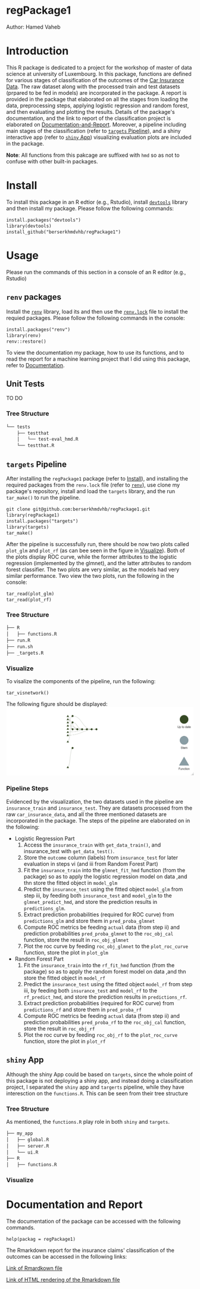 # regPackage1
Author: Hamed Vaheb

# Introduction

This R package is dedicated to a project for the workshop of master of data science at university of Luxembourg.
In this package, functions are defined for various stages of classification of the outcomes of the [Car Insurance Data](https://www.kaggle.com/datasets/sagnik1511/car-insurance-data).
The raw dataset along with the processed train and test datasets (prpared to be fed in models) are incorporated in the package.
A report is provided in the package that elaborated on all the stages from loading the data, preprocessing steps, applying logistic regression and random forest, and then evaluating and plotting the results.
Details of the package's documentation, and the link to report of the classification project is elaborated on [Documentation-and-Report](#Documentation-and-Report).
Moreover, a pipeline including main stages of the classification (refer to [`targets` Pipeline](#targets-Pipeline)), and a shiny interactive app (refer to [`shiny` App](#shiny-App)) visualizing evaluation plots are included in the package.

**Note**: All functions from this pakcage are suffixed with `hmd` so as not to confuse with other built-in packages.

# Install

To install this package in an R edtior (e.g., Rstudio), install [`devtools`](https://www.r-project.org/nosvn/pandoc/devtools.html) library and then install my package. Please follow the following commands:

```
install.packages("devtools")
library(devtools)
install_github("berserkhmdvhb/regPackage1")
```



# Usage

Please run the commands of this section in a console of an R editor (e.g., Rstudio)

## `renv` packages

Install the [`renv`](https://rstudio.github.io/renv/articles/renv.html) library, load its and then use the [`renv.lock`](https://github.com/berserkhmdvhb/regPackage1/blob/main/renv.lock) file to install the requied packages. Please follow the following commands in the console:

```
install.packages("renv")
library(renv)
renv::restore()
```

To view the documentation my package, how to use its functions, and to read the report for a machine learning project that I did using this package, refer to [Documentation](#Documentation).

## Unit Tests
TO DO

### Tree Structure
```bash
└── tests
    ├── testthat
    │   └── test-eval_hmd.R
    └── testthat.R
```

## `targets` Pipeline

After installing the `regPackage1` package (refer to [Install](#Install)), and installing the required packages from the `renv.lock` file (refer to [`renv`](#renv-packages)), use  clone my package's repository, install and load the `targets` library, and the run `tar_make()` to run the pipeline.

```
git clone git@github.com:berserkhmdvhb/regPackage1.git
library(regPackage1)
install.packages("targets")
library(targets)
tar_make()
```
After the pipeline is successfully run, there should be now two plots called `plot_glm` and `plot_rf` (as can bee seen in the figure in [Visualize](#Visualize)). Both of the plots display ROC curve, while the former attributes to the logistic regression (implemented by the glmnet), and the latter attributes to random forest classifier. The two plots are very similar, as the models had very similar performance. Two view the two plots, run the following in the console:

```
tar_read(plot_glm)
tar_read(plot_rf)
```


### Tree Structure

```bash
├── R
│   ├── functions.R
├── run.R
├── run.sh
├── _targets.R
```

### Visualize 

To visalize the components of the pipeline, run the following:

```
tar_visnetwork()
```

The following figure should be displayed:
![`tar_visnetwork`](https://github.com/berserkhmdvhb/regPackage1/blob/main/inst/figures/tar_visnetwork.png)


### Pipeline Steps
Evidenced by the visualization, the two datasets used in the pipeline are `insurance_train` and `insurance_test`.
They are datasets processed from the raw `car_insurance_data`, and all the three mentioned datasets are incorporated in the package.
The steps of the pipeline are elaborated on in the following:

- Logistic Regression Part
    1. Access the `insurance_train` with `get_data_train()`, and insurance_test with `get_data_test()`.
    2. Store the `outcome` column (labels) from `insurance_test` for later evaluation in steps vi (and iii from Random Forest Part)
    3. Fit the `insurance_train` into the `glmnet_fit_hmd` function (from the package) so as to apply the logistic regression model on data ,and thn store the fitted object in `model_glm`
    4. Predict the `insurance_test` using the fitted object `model_glm` from step iii, by feeding both `insurance_test` and `model_glm` to the `glmnet_predict_hmd`, and store the prediction results in `predictions_glm`.
    5. Extract prediction probabilities (required for ROC curve) from `predictions_glm` and store them in `pred_proba_glmnet`
    6. Compute ROC metrics be feeding `actual` data (from step ii) and prediction probabilities `pred_proba_glmnet` to the `roc_obj_cal` function, store the result in `roc_obj_glmnet`
    7. Plot the roc curve by feeding `roc_obj_glmnet` to the `plot_roc_curve` function, store the plot in `plot_glm`
- Random Forest Part
    1. Fit the `insurance_train` into the `rf_fit_hmd` function (from the package) so as to apply the random forest model on data ,and thn store the fitted object in `model_rf`
    2. Predict the `insurance_test` using the fitted object `model_rf` from step iii, by feeding both `insurance_test` and `model_rf` to the `rf_predict_hmd`, and store the prediction results in `predictions_rf`.
    3. Extract prediction probabilities (required for ROC curve) from `predictions_rf` and store them in `pred_proba_rf`
    4. Compute ROC metrics be feeding `actual` data (from step ii) and prediction probabilities `pred_proba_rf` to the `roc_obj_cal` function, store the result in `roc_obj_rf`
    5. Plot the roc curve by feeding `roc_obj_rf` to the `plot_roc_curve` function, store the plot in `plot_rf`
## `shiny` App

Although the shiny App could be based on `targets`, since the whole point of this package is not deploying a shiny app, and instead doing a classification project, I separated the `shiny` app and `targerts` pipeline, while they have interesction on the `functions.R`. This can be seen from their tree structure

### Tree Structure

As mentioned, the `functions.R` play role in both `shiny` and `targets`.

```bash
├── my_app
│   ├── global.R
│   ├── server.R
│   └── ui.R
├── R
│   ├── functions.R
```

### Visualize

# Documentation and Report

The documentation of the package can be accessed with the following commands.

```
help(packag = regPackage1)
```

The Rmarkdown report for the insurance claims' classification of the outcomes can be accessed in the following links:

[Link of Rmardkown file](https://github.com/berserkhmdvhb/regPackage1/blob/main/inst/report.Rmd)

[Link of HTML rendering of the Rmarkdown file](https://htmlpreview.github.io/?https://github.com/berserkhmdvhb/regPackage1/blob/main/inst/report.html)

